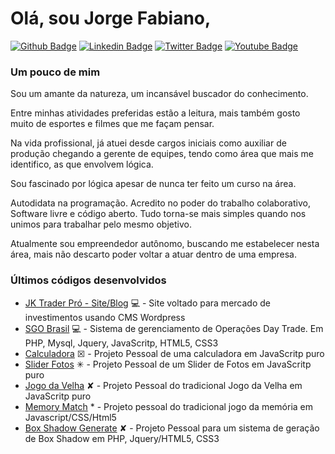# Olá, sou Jorge Fabiano,

[![Github Badge](https://img.shields.io/badge/-Github-000?style=flat-square&logo=Github&logoColor=white&link=https://github.com/jorgekania)](https://github.com/jorgekania)
[![Linkedin Badge](https://img.shields.io/badge/-LinkedIn-blue?style=flat-square&logo=Linkedin&logoColor=white&link=https://www.linkedin.com/in/jorgekania/)](https://www.linkedin.com/in/jorgekania/)
[![Twitter Badge](https://img.shields.io/badge/-Twitter-1ca0f1?style=flat-square&labelColor=1ca0f1&logo=twitter&logoColor=white&link=#)](#)
[![Youtube Badge](https://img.shields.io/badge/-YouTube-ff0000?style=flat-square&labelColor=ff0000&logo=youtube&logoColor=white&link=#)](#)


### Um pouco de mim
Sou um amante da natureza, um incansável buscador do conhecimento.

Entre minhas atividades preferidas estão a leitura, mais também gosto muito de esportes e filmes que me façam pensar.

Na vida profissional, já atuei desde cargos iniciais como auxiliar de produção chegando a gerente de equipes, tendo como área que mais me identifico, as que envolvem lógica.

Sou fascinado por lógica apesar de nunca ter feito um curso na área.

Autodidata na programação. Acredito no poder do trabalho colaborativo, Software livre e código aberto. Tudo torna-se mais simples quando nos unimos para trabalhar pelo mesmo objetivo.

Atualmente sou empreendedor autônomo, buscando me estabelecer nesta área, mais não descarto poder voltar a atuar dentro de uma empresa.



### Últimos códigos desenvolvidos

* [JK Trader Pró - Site/Blog](https://www.jktraderpro.com) 💻 - Site voltado para mercado de investimentos usando CMS Wordpress
* [SGO Brasil](https://www.sgobrasil.com) 💻 - Sistema de gerenciamento de Operações Day Trade. Em PHP, Mysql, Jquery, JavaScritp, HTML5, CSS3
* [Calculadora](https://github.com/jorgekania/calc) ☒ - Projeto Pessoal de uma calculadora em JavaScritp puro
* [Slider Fotos](https://github.com/jorgekania/slider-js) ✳ - Projeto Pessoal de um Slider de Fotos em JavaScritp puro
* [Jogo da Velha](https://github.com/jorgekania/jogo-da-velha) ✘ - Projeto Pessoal do tradicional Jogo da Velha em JavaScritp puro
* [Memory Match](https://github.com/jorgekania/memory-match) * - Projeto pessoal do tradicional jogo da memória em Javascript/CSS/Html5
* [Box Shadow Generate](https://github.com/jorgekania/box-shadow) ✘ - Projeto Pessoal para um sistema de geração de Box Shadow em PHP, Jquery/HTML5, CSS3
